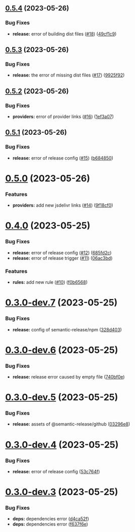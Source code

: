 ## [0.5.4](https://github.com/onemoon/rule-sets/compare/v0.5.3...v0.5.4) (2023-05-26)


### Bug Fixes

* **release:** error of building dist files ([#18](https://github.com/onemoon/rule-sets/issues/18)) ([49cf1c9](https://github.com/onemoon/rule-sets/commit/49cf1c9427f2e5d42ad7ecf491d4c8261165d7c8))

## [0.5.3](https://github.com/onemoon/rule-sets/compare/v0.5.2...v0.5.3) (2023-05-26)


### Bug Fixes

* **release:** the error of missing dist files ([#17](https://github.com/onemoon/rule-sets/issues/17)) ([9925f92](https://github.com/onemoon/rule-sets/commit/9925f92c1bd1fcb5b19bad64982ab497ce5f9070))

## [0.5.2](https://github.com/onemoon/rule-sets/compare/v0.5.1...v0.5.2) (2023-05-26)


### Bug Fixes

* **providers:** error of provider links ([#16](https://github.com/onemoon/rule-sets/issues/16)) ([1ef3a07](https://github.com/onemoon/rule-sets/commit/1ef3a07fa55ea1a34716dde125294ba9d0cb7fe6))

## [0.5.1](https://github.com/onemoon/rule-sets/compare/v0.5.0...v0.5.1) (2023-05-26)


### Bug Fixes

* **release:** error of release config ([#15](https://github.com/onemoon/rule-sets/issues/15)) ([b684850](https://github.com/onemoon/rule-sets/commit/b684850a185cfa24d2f23a24b53f3e9d3cc21ccb))

# [0.5.0](https://github.com/onemoon/rule-sets/compare/v0.4.0...v0.5.0) (2023-05-26)


### Features

* **providers:** add new jsdelivr links  ([#14](https://github.com/onemoon/rule-sets/issues/14)) ([9f18cf0](https://github.com/onemoon/rule-sets/commit/9f18cf0a47adc29a4510a27857ced0e2870721e6))

# [0.4.0](https://github.com/onemoon/rule-sets/compare/v0.3.0...v0.4.0) (2023-05-25)


### Bug Fixes

* **release:** error of release config ([#12](https://github.com/onemoon/rule-sets/issues/12)) ([685fd2c](https://github.com/onemoon/rule-sets/commit/685fd2c4fb12078302bbb8786841f478d69c9b3a))
* **release:** error of release trigger ([#11](https://github.com/onemoon/rule-sets/issues/11)) ([06ac3bd](https://github.com/onemoon/rule-sets/commit/06ac3bd0986cf143a593ec1fb26ba16337eb728a))


### Features

* **rules:** add new rule ([#10](https://github.com/onemoon/rule-sets/issues/10)) ([f0b6568](https://github.com/onemoon/rule-sets/commit/f0b6568f0dfced5cd9bef2e69f9af4d3a0c96469))

# [0.3.0-dev.7](https://github.com/onemoon/rule-sets/compare/v0.3.0-dev.6...v0.3.0-dev.7) (2023-05-25)


### Bug Fixes

* **release:** config of semantic-release/npm ([328d403](https://github.com/onemoon/rule-sets/commit/328d4034d06cb7b80de4d4353f6a7d98775298fe))

# [0.3.0-dev.6](https://github.com/onemoon/rule-sets/compare/v0.3.0-dev.5...v0.3.0-dev.6) (2023-05-25)


### Bug Fixes

* **release:** release error caused by empty file ([740bf0e](https://github.com/onemoon/rule-sets/commit/740bf0ea590bc822d269d08518109efdcd1fd597))

# [0.3.0-dev.5](https://github.com/onemoon/rule-sets/compare/v0.3.0-dev.4...v0.3.0-dev.5) (2023-05-25)


### Bug Fixes

* **release:** assets of @semantic-release/github ([03296e8](https://github.com/onemoon/rule-sets/commit/03296e8e8d0b11ea984cfeec019284f6df375828))

# [0.3.0-dev.4](https://github.com/onemoon/rule-sets/compare/v0.3.0-dev.3...v0.3.0-dev.4) (2023-05-25)


### Bug Fixes

* **release:** error of release config ([53c764f](https://github.com/onemoon/rule-sets/commit/53c764fc8d923c01a3d3415d0904aade312b65b8))

# [0.3.0-dev.3](https://github.com/onemoon/rule-sets/compare/v0.3.0-dev.2...v0.3.0-dev.3) (2023-05-25)


### Bug Fixes

* **deps:** dependencies error ([d4ca52f](https://github.com/onemoon/rule-sets/commit/d4ca52f2eb6b0a95bed383c1acf479cc59af1839))
* **deps:** dependencies error ([f637f6e](https://github.com/onemoon/rule-sets/commit/f637f6ecff1339c1db60386d20266960555593d5))
